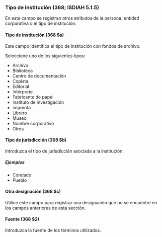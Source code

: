### Tipo de institución (368; ISDIAH 5.1.5)
En este campo se registran otros atributos de la persona, entidad corporativa o el tipo de institución.

#### Tipo de institución (368 $a)
Este campo identifica el tipo de institución con fondos de archivo.

Seleccione uno de los siguientes tipos:
- Archivo
- Biblioteca
- Centro de documentación
- Copista
- Editorial
- Intérprete  
- Fabricante de papel
- Instituto de investigación
- Imprenta
- Librero
- Museo
- Nombre corporativo
- Otros

#### Tipo de jurisdicción (368 $b)
Introduzca el tipo de jurisdicción asociada a la institución.

##### Ejemplos
- Condado
- Pueblo

#### Otra designación (368 $c)
Utilice este campo para registrar una designación que no se encuentre en los campos anteriores de esta sección.

#### Fuente (368 $2)
Introduzca la fuente de los términos utilizados.
